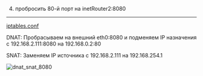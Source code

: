 4) пробросить 80-й порт на inetRouter2:8080
---------------------
[iptables.conf](https://github.com/kyourselfer/OTUS_LinuxAdmin201804/blob/master/lesson14_firewall/2/iptables.conf)

DNAT:
Пробрасываем на внешний eth0:8080 и подменяем IP назначения с 192.168.2.111:8080 на 192.168.0.2:80

SNAT:
Заменяем IP источника с 192.168.2.111 на 192.168.254.1

![dnat_snat_8080](https://github.com/kyourselfer/OTUS_LinuxAdmin201804/blob/master/lesson14_firewall/2/dnat_snat_8080.gif)
